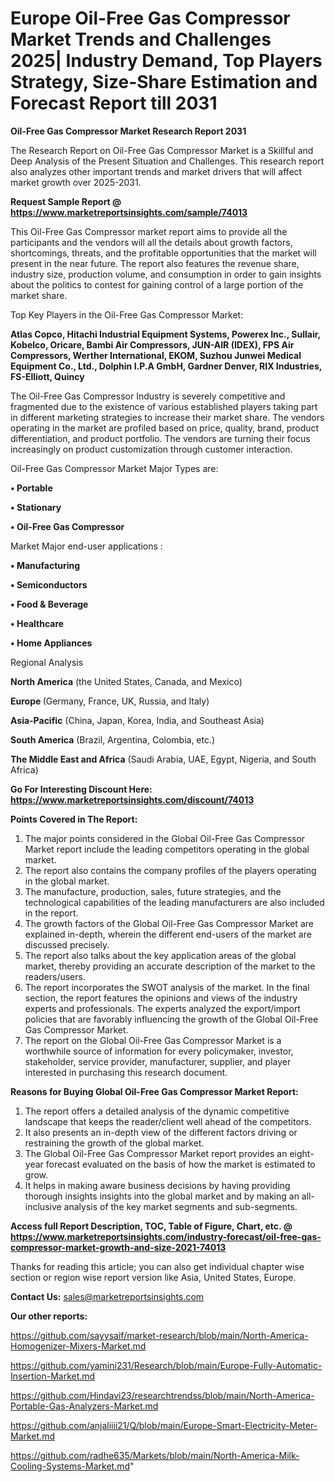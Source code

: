  # Europe Oil-Free Gas Compressor Market Trends and Challenges 2025| Industry Demand, Top Players Strategy, Size-Share Estimation and Forecast Report till 2031

<strong>Oil-Free Gas Compressor Market Research Report 2031</strong>

The Research Report on Oil-Free Gas Compressor Market is a Skillful and Deep Analysis of the Present Situation and Challenges. This research report also analyzes other important trends and market drivers that will affect market growth over 2025-2031.

<strong>Request Sample Report @ <a href=https://www.marketreportsinsights.com/sample/74013>https://www.marketreportsinsights.com/sample/74013</a></strong>

This Oil-Free Gas Compressor market report aims to provide all the participants and the vendors will all the details about growth factors, shortcomings, threats, and the profitable opportunities that the market will present in the near future. The report also features the revenue share, industry size, production volume, and consumption in order to gain insights about the politics to contest for gaining control of a large portion of the market share.

Top Key Players in the Oil-Free Gas Compressor Market:

<strong>Atlas Copco, Hitachi Industrial Equipment Systems, Powerex Inc., Sullair, Kobelco, Oricare, Bambi Air Compressors, JUN-AIR (IDEX), FPS Air Compressors, Werther International, EKOM, Suzhou Junwei Medical Equipment Co., Ltd., Dolphin I.P.A GmbH, Gardner Denver, RIX Industries, FS-Elliott, Quincy</strong>

The Oil-Free Gas Compressor Industry is severely competitive and fragmented due to the existence of various established players taking part in different marketing strategies to increase their market share. The vendors operating in the market are profiled based on price, quality, brand, product differentiation, and product portfolio. The vendors are turning their focus increasingly on product customization through customer interaction.

Oil-Free Gas Compressor Market Major Types are:

<strong>• Portable

• Stationary

• Oil-Free Gas Compressor</strong>

Market Major end-user applications :

<strong>• Manufacturing

• Semiconductors

• Food & Beverage

• Healthcare

• Home Appliances</strong>

Regional Analysis

</u><strong><b>North America</b></strong> (the United States, Canada, and Mexico)

<strong><b>Europe </b></strong>(Germany, France, UK, Russia, and Italy)

<strong><b>Asia-Pacific</b></strong> (China, Japan, Korea, India, and Southeast Asia)

<strong><b>South America</b></strong> (Brazil, Argentina, Colombia, etc.)

<strong><b>The Middle East and Africa</b></strong> (Saudi Arabia, UAE, Egypt, Nigeria, and South Africa)

<strong>Go For Interesting Discount Here: <a href=https://www.marketreportsinsights.com/discount/74013>https://www.marketreportsinsights.com/discount/74013</a></strong>

<strong>Points Covered in The Report:</strong>
<ol>
  <li>The major points considered in the Global Oil-Free Gas Compressor Market report include the leading competitors operating in the global market.</li>
  <li>The report also contains the company profiles of the players operating in the global market.</li>
  <li>The manufacture, production, sales, future strategies, and the technological capabilities of the leading manufacturers are also included in the report.</li>
  <li>The growth factors of the Global Oil-Free Gas Compressor Market are explained in-depth, wherein the different end-users of the market are discussed precisely.</li>
  <li>The report also talks about the key application areas of the global market, thereby providing an accurate description of the market to the readers/users.</li>
  <li>The report incorporates the SWOT analysis of the market. In the final section, the report features the opinions and views of the industry experts and professionals. The experts analyzed the export/import policies that are favorably influencing the growth of the Global Oil-Free Gas Compressor Market.</li>
  <li>The report on the Global Oil-Free Gas Compressor Market is a worthwhile source of information for every policymaker, investor, stakeholder, service provider, manufacturer, supplier, and player interested in purchasing this research document.</li>
</ol>
<strong>Reasons for Buying Global Oil-Free Gas Compressor Market Report:</strong>

<ol>
  <li>The report offers a detailed analysis of the dynamic competitive landscape that keeps the reader/client well ahead of the competitors.</li>
  <li>It also presents an in-depth view of the different factors driving or restraining the growth of the global market.</li>
  <li>The Global Oil-Free Gas Compressor Market report provides an eight-year forecast evaluated on the basis of how the market is estimated to grow.</li>
  <li>It helps in making aware business decisions by having providing thorough insights insights into the global market and by making an all-inclusive analysis of the key market segments and sub-segments.</li>
</ol>
<strong>Access full Report Description, TOC, Table of Figure, Chart, etc. @ <a href=https://www.marketreportsinsights.com/industry-forecast/oil-free-gas-compressor-market-growth-and-size-2021-74013>https://www.marketreportsinsights.com/industry-forecast/oil-free-gas-compressor-market-growth-and-size-2021-74013</a></strong>


Thanks for reading this article; you can also get individual chapter wise section or region wise report version like Asia, United States, Europe.

<strong>Contact Us:</strong>
sales@marketreportsinsights.com

<strong>Our other reports:</strong>

<a href=https://github.com/sayysaif/market-research/blob/main/North-America-Homogenizer-Mixers-Market.md>https://github.com/sayysaif/market-research/blob/main/North-America-Homogenizer-Mixers-Market.md</a>

<a href=https://github.com/yamini231/Research/blob/main/Europe-Fully-Automatic-Insertion-Market.md>https://github.com/yamini231/Research/blob/main/Europe-Fully-Automatic-Insertion-Market.md</a>

<a href=https://github.com/Hindavi23/researchtrendss/blob/main/North-America-Portable-Gas-Analyzers-Market.md>https://github.com/Hindavi23/researchtrendss/blob/main/North-America-Portable-Gas-Analyzers-Market.md</a>

<a href=https://github.com/anjaliiii21/Q/blob/main/Europe-Smart-Electricity-Meter-Market.md>https://github.com/anjaliiii21/Q/blob/main/Europe-Smart-Electricity-Meter-Market.md</a>

<a href=https://github.com/radhe635/Markets/blob/main/North-America-Milk-Cooling-Systems-Market.md>https://github.com/radhe635/Markets/blob/main/North-America-Milk-Cooling-Systems-Market.md</a>"
